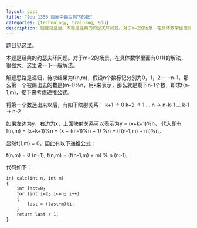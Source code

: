 ```yaml
---
layout: post
title: "9du 1356 圆圈中最后剩下的数"
categories: [technology, training, 9du]
description: 题目见这里。本题是经典的约瑟夫环问题。对于m=2的场景，在具体数学里面有O(1)的解法，很强大。这里说一下一般解法。解题思路是递归，待求结果为f(n,m)，假设n个数标记分别为0，1，2⋯⋯n-1，那么第一个被踢出去的数是(m-1)%n
---
```


题目见[这里][problem]。

本题是经典的约瑟夫环问题。对于m=2的场景，在具体数学里面有O(1)的解法，很强大。这里说一下一般解法。

解题思路是递归，待求结果为f(n,m)，假设n个数标记分别为0，1，2⋯⋯n-1，那么第一个被踢出去的数是(m-1)%n，用k来表示，那么就是剩下n-1个数，即求f(n-1,m)，接下来考虑递推公式。

将第一个数选出来以后，有如下映射关系：
k+1 -> 0
k+2 -> 1
…
n -> n-k-1
…
k-1 -> n-2

如果左边为y，右边为x，上面映射关系可以表示为y = (x+k+1)%n。
代入即有f(n,m) = (x+k+1)%n = (x + (m-1)%n + 1) %n = (f(n-1,m) + m)%n。

显然f(1,m) = 0，因此有以下递推公式：

f(n,m) = 0 (n=1);
f(n,m) = (f(n-1,m) + m) % n (n>1);

代码如下：

	int calc(int n, int m)
	{
		int last=0; 
    	for (int i=2; i<=n; i++)  
    	{ 
        	last = (last+m)%i;  
    	} 
    	return last + 1; 
	}



[problem]:http://ac.jobdu.com/problem.php?pid=1356
